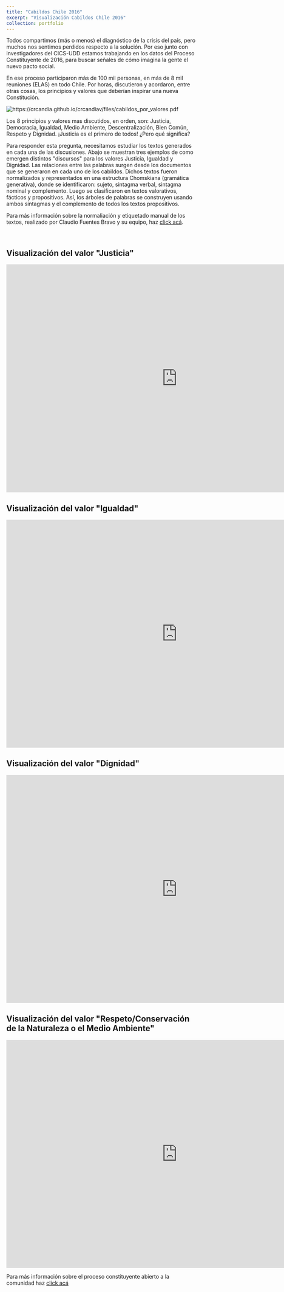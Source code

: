 ```yaml
---
title: "Cabildos Chile 2016"
excerpt: "Visualización Cabildos Chile 2016"
collection: portfolio
---
```


Todos compartimos (más o menos) el diagnóstico de la crisis del país, pero muchos nos sentimos perdidos respecto a la solución. Por eso junto con investigadores del CICS-UDD estamos trabajando en los datos del Proceso Constituyente de 2016, para buscar señales de cómo imagina la gente el nuevo pacto social.

En ese proceso participaron más de 100 mil personas, en más de 8 mil reuniones (ELAS) en todo Chile. Por horas, discutieron y acordaron, entre otras cosas, los principios y valores que deberían inspirar una nueva Constitución.

<img src="https://crcandia.github.io/crcandiav/files/cabildos_por_valores.png" alt="https://crcandia.github.io/crcandiav/files/cabildos_por_valores.pdf">

Los 8 principios y valores mas discutidos, en orden, son: Justicia, Democracia, Igualdad, Medio Ambiente, Descentralización, Bien Común, Respeto y Dignidad. ¡Justicia es el primero de todos! ¿Pero qué significa?

Para responder esta pregunta, necesitamos estudiar los textos generados en cada una de las discusiones. Abajo se muestran tres ejemplos de como emergen distintos "discursos" para los valores Justicia, Igualdad y Dignidad. Las relaciones entre las palabras surgen desde los documentos que se generaron en cada uno de los cabildos. Dichos textos fueron normalizados y representados en una estructura Chomskiana (gramática generativa), donde se identificaron: sujeto, sintagma verbal, sintagma nominal y complemento. Luego se clasificaron en textos valorativos, fácticos y propositivos. Así, los árboles de palabras se construyen usando ambos sintagmas y el complemento de todos los textos propositivos. 

Para más información sobre la normaliación y etiquetado manual de los textos, realizado por Claudio Fuentes Bravo y su equipo, haz <a href="https://www.researchgate.net/publication/319016008_200K_Crowdsourced_Political_Arguments_for_a_New_Chilean_Constitution" target="_blank">click acá</a>.



<br>

Visualización del valor "Justicia"
--------

<iframe width="900" height="600" src="https://crcandia.github.io/crcandiav/files/Justicia_valores.html" frameborder="0" allowfullscreen></iframe>

<br>


Visualización del valor "Igualdad"
--------

<iframe width="900" height="600" src="https://crcandia.github.io/crcandiav/files/igualdad_valores.html" frameborder="0" allowfullscreen></iframe>

<br>


Visualización del valor "Dignidad"
--------

<iframe width="900" height="600" src="https://crcandia.github.io/crcandiav/files/dignidad_valores.html" frameborder="0" allowfullscreen></iframe>

<br>

Visualización del valor "Respeto/Conservación de la Naturaleza o el Medio Ambiente"
--------

<iframe width="900" height="600" src="https://crcandia.github.io/crcandiav/files/mambiente_valores.html" frameborder="0" allowfullscreen></iframe>


Para más información sobre el proceso constituyente abierto a la comunidad haz  <a href="https://www.unaconstitucionparachile.cl/memoria_proceso_constituyente.pdf" target="_blank">click acá</a>



